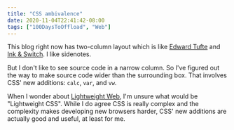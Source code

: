 ```yaml
---
title: "CSS ambivalence"
date: 2020-11-04T22:41:42-08:00
tags: ["100DaysToOffload", "Web"]
---
```

This blog right now has two-column layout which is like [Edward Tufte](https://edwardtufte.github.io/tufte-css/) and [Ink & Switch](https://www.inkandswitch.com/local-first.html). I like sidenotes.

But I don't like to see source code in a narrow column. So I've figured out the way to make source code wider than the surrounding box. That involves CSS' new additions: `calc`, `var`, and `vw`.

When I wonder about [Lightweight Web](https://blog.8-p.info/en/2020/08/17/web/), I'm unsure what would be "Lightweight CSS". While I do agree CSS is really complex and the complexity makes developing new browsers harder, CSS' new additions are actually good and useful, at least for me.